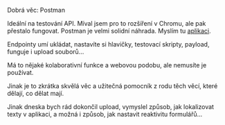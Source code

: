 Dobrá věc: Postman

Ideální na testování API. Míval jsem pro to rozšíření v Chromu, ale pak přestalo fungovat. Postman je velmi solidní náhrada. Myslím tu [aplikaci](https://www.postman.com/downloads/).

Endpointy umí ukládat, nastavíte si hlavičky, testovací skripty, payload, funguje i upload souborů...

Má to nějaké kolaborativní funkce a webovou podobu, ale nemusíte je používat.

Jinak je to zkrátka skvělá věc a užitečná pomocník z rodu těch věcí, které dělají, co dělat mají.

Jinak dneska bych rád dokončil upload, vymyslel způsob, jak lokalizovat texty v aplikaci, a možná i způsob, jak nastavit reaktivitu formulářů...